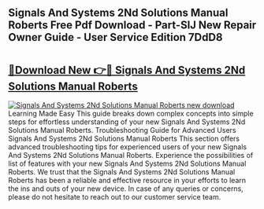 ## Signals And Systems 2Nd Solutions Manual Roberts Free Pdf Download - Part-SlJ New Repair Owner Guide - User Service Edition 7DdD8

# <h2><a href="http://bc76273.oget.top/?id=Signals+And+Systems+2Nd+Solutions+Manual+Roberts">🔗Download New 👉🔴 Signals And Systems 2Nd Solutions Manual Roberts</a></h2>

[![Signals And Systems 2Nd Solutions Manual Roberts new download](https://i.imgur.com/5g1atiW.png)](http://bc76273.oget.top/?id=Signals+And+Systems+2Nd+Solutions+Manual+Roberts)
Learning Made Easy This guide breaks down complex concepts into simple steps for effortless understanding of your new Signals And Systems 2Nd Solutions Manual Roberts. Troubleshooting Guide for Advanced Users Signals And Systems 2Nd Solutions Manual Roberts This section offers advanced troubleshooting tips for experienced users of your new Signals And Systems 2Nd Solutions Manual Roberts. Experience the possibilities of list of features with your new Signals And Systems 2Nd Solutions Manual Roberts. We trust that the Signals And Systems 2Nd Solutions Manual Roberts has been a reliable and effective resource in your efforts to learn the ins and outs of your new device. In case of any queries or concerns, please do not hesitate to reach out to our customer service team.
